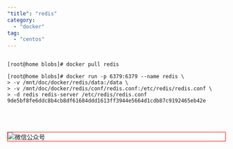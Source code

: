 ```yaml
---
"title": "redis"
category:
  - "docker"
tag:
  - "centos"
---
```


```

[root@home blobs]# docker pull redis

[root@home blobs]# docker run -p 6379:6379 --name redis \
> -v /mnt/doc/docker/redis/data:/data \
> -v /mnt/doc/docker/redis/conf/redis.conf:/etc/redis/redis.conf \
> -d redis redis-server /etc/redis/redis.conf
9de5bf8fe6ddc8b4cb8df61684ddd1613ff3944e5664d1cdb87c9192465eb42e

```

<br /><br /><br />
<img style="border:1px red solid; display:block; margin:0 auto;" :src="$withBase('/qrcode.jpg')" alt="微信公众号" />


